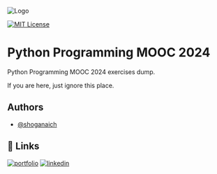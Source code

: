 
![Logo](https://github.com/shoganaich/python-mooc2024/assets/112911007/1fd1454c-2eaf-4822-8b26-863da214caec)

[![MIT License](https://img.shields.io/badge/License-MIT-green.svg)](https://choosealicense.com/licenses/mit/)



# Python Programming MOOC 2024

Python Programming MOOC 2024 exercises dump.

If you are here, just ignore this place.

## Authors

- [@shoganaich](https://www.github.com/shoganaich)


## 🔗 Links
[![portfolio](https://img.shields.io/badge/my_portfolio-000?style=for-the-badge&logo=ko-fi&logoColor=white)](https://www.github.com/shoganaich/)
[![linkedin](https://img.shields.io/badge/linkedin-0A66C2?style=for-the-badge&logo=linkedin&logoColor=white)](https://www.linkedin.com/in/victordccardoso/)
